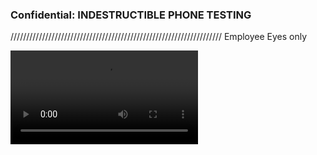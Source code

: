 ### Confidential: INDESTRUCTIBLE PHONE TESTING

/////////////////////////////////////////////////////////////////// Employee Eyes only

<video src="cavejonsonintrovideo.webm"></video>

